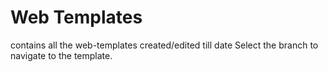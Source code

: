# Web Templates
contains all the web-templates created/edited till date
Select the branch to navigate to the template.
